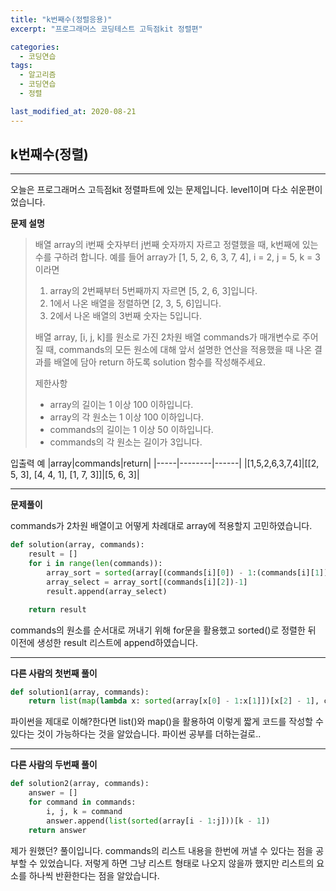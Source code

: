 ```yaml
---
title: "k번째수(정렬응용)"
excerpt: "프로그래머스 코딩테스트 고득점kit 정렬편"

categories:
  - 코딩연습
tags:
  - 알고리즘
  - 코딩연습
  - 정렬

last_modified_at: 2020-08-21
---
```

## k번째수(정렬)
---
오늘은 프로그래머스 고득점kit 정렬파트에 있는 문제입니다. level1이며 다소 쉬운편이었습니다.

**문제 설명**

>배열 array의 i번째 숫자부터 j번째 숫자까지 자르고 정렬했을 때, k번째에 있는 수를 구하려 합니다.
>예를 들어 array가 [1, 5, 2, 6, 3, 7, 4], i = 2, j = 5, k = 3이라면
> 1. array의 2번째부터 5번째까지 자르면 [5, 2, 6, 3]입니다.
> 2. 1에서 나온 배열을 정렬하면 [2, 3, 5, 6]입니다.
> 3. 2에서 나온 배열의 3번째 숫자는 5입니다.
>
>배열 array, [i, j, k]를 원소로 가진 2차원 배열 commands가 매개변수로 주어질 때, commands의 모든 원소에 대해 앞서 설명한 연산을 적용했을 때 나온 결과를 배열에 담아 return 하도록 solution 함수를 작성해주세요.
>
>제한사항
>- array의 길이는 1 이상 100 이하입니다.
>- array의 각 원소는 1 이상 100 이하입니다.
>- commands의 길이는 1 이상 50 이하입니다.
>- commands의 각 원소는 길이가 3입니다.

입출력 예
|array|commands|return|
|-----|--------|------|
|\[1,5,2,6,3,7,4]|\[[2, 5, 3], [4, 4, 1], [1, 7, 3]]|\[5, 6, 3]|


***

**문제풀이**

commands가 2차원 배열이고 어떻게 차례대로 array에 적용할지 고민하였습니다.

```python
def solution(array, commands):
    result = []
    for i in range(len(commands)):
        array_sort = sorted(array[(commands[i][0]) - 1:(commands[i][1])])
        array_select = array_sort[(commands[i][2])-1]
        result.append(array_select)

    return result
```

commands의 원소를 순서대로 꺼내기 위해 for문을 활용했고 sorted()로 정렬한 뒤 이전에 생성한 result 리스트에 append하였습니다.


***
**다른 사람의 첫번째 풀이**
```python
def solution1(array, commands):
    return list(map(lambda x: sorted(array[x[0] - 1:x[1]])[x[2] - 1], commands))


```

파이썬을 제대로 이해?한다면 list()와 map()을 활용하여 이렇게 짧게 코드를 작성할 수 있다는 것이 가능하다는 것을 알았습니다. 파이썬 공부를 더하는걸로..

***

**다른 사람의 두번째 풀이**
```python
def solution2(array, commands):
    answer = []
    for command in commands:
        i, j, k = command
        answer.append(list(sorted(array[i - 1:j]))[k - 1])
    return answer
```
제가 원했던? 풀이입니다. commands의 리스트 내용을 한번에 꺼낼 수 있다는 점을 공부할 수 있었습니다. 저렇게 하면 그냥 리스트 형태로 나오지 않을까 했지만 리스트의 요소를 하나씩 반환한다는 점을 알았습니다.
